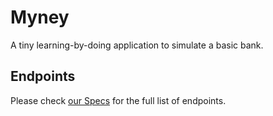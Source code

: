 # Myney

A tiny learning-by-doing application to simulate a basic bank.

## Endpoints

Please check [our Specs](spec/Myney.yaml) for the full list of endpoints.